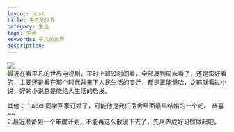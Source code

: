 ```yaml
---
layout: post
title: 平凡的世界
category: 生活
tags: 生活
keywords: 平凡的世界
description: 
---
```

![](http://image.nationalgeographic.com.cn/2014/0702/20140702022609112.jpg)</br>
最近在看平凡的世界电视剧，平时上班没时间看，全部凑到周末看了，还是蛮好看的，主要还是看在那个时代背景下人民生活的变迁，都是正能量哈，之前就看过小说，好的小说总是能给人生活的启发。</br>

其他：
1.abel 同学回家订婚了，可能他是我们宿舍里面最早结婚的一个吧。
恭喜~~</br>
2.最近准备列一个年度计划，不能再这么散漫下去了，先从养成好习惯做起吧。


	